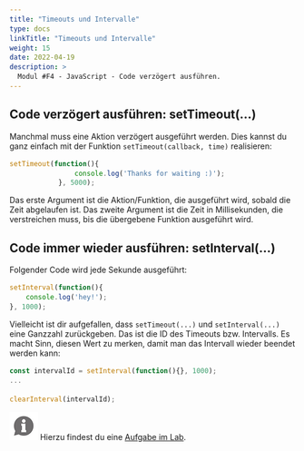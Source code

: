 ```yaml
---
title: "Timeouts und Intervalle"
type: docs
linkTitle: "Timeouts und Intervalle"
weight: 15
date: 2022-04-19
description: >
  Modul #F4 - JavaScript - Code verzögert ausführen.
---
```


## Code verzögert ausführen: setTimeout(...)
Manchmal muss eine Aktion verzögert ausgeführt werden. Dies kannst du ganz einfach mit der Funktion `setTimeout(callback, time)` realisieren:

```javascript
setTimeout(function(){
                console.log('Thanks for waiting :)');
            }, 5000);
```

Das erste Argument ist die Aktion/Funktion, die ausgeführt wird, sobald die Zeit abgelaufen ist. Das zweite Argument ist die Zeit in Millisekunden, die verstreichen muss, bis die übergebene Funktion ausgeführt wird.

## Code immer wieder ausführen: setInterval(...)
Folgender Code wird jede Sekunde ausgeführt:
```javascript
setInterval(function(){
    console.log('hey!');
}, 1000);
```

Vielleicht ist dir aufgefallen, dass `setTimeout(...)` und `setInterval(...)` eine Ganzzahl zurückgeben. Das ist die ID des Timeouts bzw. Intervalls. Es macht Sinn, diesen Wert zu merken, damit man das Intervall wieder beendet werden kann:

```javascript
const intervalId = setInterval(function(){}, 1000);
...

clearInterval(intervalId);
```

![asset](/images/hint.png) Hierzu findest du eine [Aufgabe im Lab](../../../../labs/web/html_css/03_javascript).
